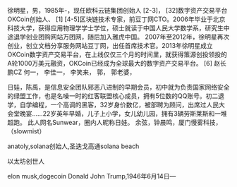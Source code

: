 徐明星，男，1985年-，现任欧科云链集团创始人 [2-3]， [32]数字资产交易平台OKCoin创始人、 [1] [4-5]区块链技术专家，前豆丁网CTO。2006年毕业于北京科技大学，获得应用物理学学士学位，硕士就读于中国人民大学数学系，研究生中途退学创业团购网站万团网，随后加入雅虎中国。
2007年至2012年，徐明星再次创业，创立文档分享服务网站豆丁网，出任首席技术官。2013年徐明星成立OKCoin数字资产交易平台，在上线仅仅三个月的时间里，就获得策源创投领投的A轮1000万美元融资，OKCoin已经成为全球最大的数字资产交易平台。 [6]
赵长鹏CZ
何一，
李佳一，
李笑来，
郭，
郭老婆，

日娃，陈禹，是信息安全团队邪恶八进制的早期会员，初中就为负责国家网络安全的绿盟工作，也是名噪一时的红客联盟核心成员，拥有5位数的QQ账号。初二退学，自学编程，一个高调的黑客，32岁身价数亿，被部聘为顾问，出席过人民大会堂晚宴……22岁英年早婚，儿子上小学，女儿幼儿园，拥有3辆劳斯莱斯和一堆超跑。
此人网名Sunwear，圈内人昵称日娃。
余弦，钟晨鸣，厦门慢雾科技，（slowmist）

anatoly,solana创始人,圣迭戈高通solana beach 


以太坊创世人

elon musk,dogecoin
Donald John Trump,1946年6月14日—

